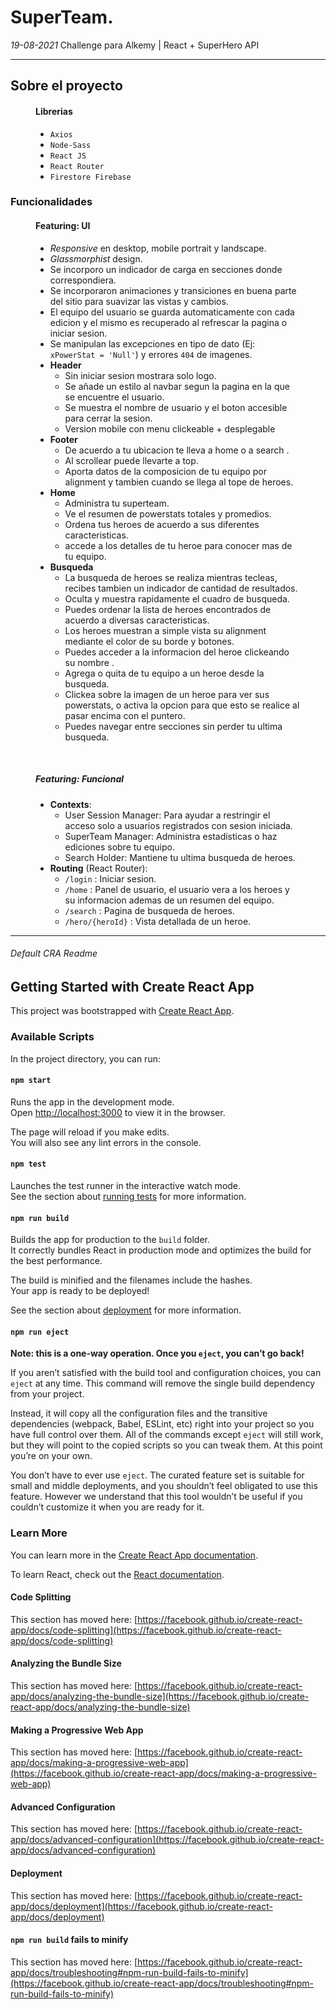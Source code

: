 # SuperTeam.  
<i>19-08-2021</i>
Challenge para Alkemy | React + SuperHero API
<hr>

## Sobre el proyecto

<figure>
  <figcaption><h4>Librerias</h4></figcaption>
  <ul>
    <li><code>Axios</code></li>
    <li><code>Node-Sass</code></li>
    <li><code>React JS</code></li>
    <li><code>React Router</code></li>
    <li><code>Firestore Firebase</code></li>
  </ul>
</figure>

### Funcionalidades

<figure>
  <figcaption><h4> Featuring: UI </h4></figcaption>
  <ul>
    <li><i>Responsive</i> en desktop, mobile portrait y landscape.</li>
    <li><i>Glassmorphist</i> design.</li>
    <li>Se incorporo un indicador de carga en secciones donde   correspondiera.</li>
    <li>Se incorporaron animaciones y transiciones en buena parte del sitio para suavizar las vistas y cambios.</li>
    <li>El equipo del usuario se guarda automaticamente con cada edicion y el mismo es recuperado al refrescar la pagina o iniciar sesion.</li>
    <li>Se manipulan las excepciones en tipo de dato (Ej: <code>xPowerStat = 'Null'</code>)  y errores <code>404</code> de imagenes.</li>
    <li> <b>Header</b>
      <ul> 
        <li> Sin iniciar sesion mostrara solo logo.</li>
        <li> Se añade un estilo al navbar segun la pagina en la que se encuentre el usuario.</li>
        <li> Se muestra el nombre de usuario y el boton accesible para cerrar la sesion.</li>
        <li> Version mobile con menu clickeable + desplegable</li>
      </ul>
     </li>
    <li> <b>Footer</b>
      <ul> 
        <li> De acuerdo a tu ubicacion te lleva a home o a search .</li>
        <li> Al scrollear puede llevarte a top.</li>
        <li> Aporta datos de la   composicion de tu equipo por alignment y tambien cuando se llega al tope  de   heroes.</li>
      </ul>
     </li>
    <li> <b>Home</b>
      <ul> 
        <li> Administra tu superteam.</li>
        <li> Ve el resumen de powerstats totales y promedios.</li>
        <li> Ordena tus heroes de acuerdo a sus diferentes caracteristicas.</li>
        <li>accede a los detalles de tu heroe para conocer mas de tu  equipo.</li>
      </ul>
    </li>
    <li> <b>Busqueda</b>
      <ul>
        <li> La busqueda de heroes se realiza mientras tecleas, recibes tambien   un  indicador de cantidad de resultados.</li>
        <li> Oculta y muestra rapidamente el cuadro de busqueda.</li>
        <li> Puedes ordenar la lista de heroes encontrados de acuerdo a   diversas  caracteristicas.</li>
        <li> Los heroes muestran a simple vista su alignment mediante el color  de   su borde y botones.</li>
        <li> Puedes acceder a la informacion del heroe clickeando su nombre .</li>
        <li> Agrega o quita de tu equipo a un heroe desde la busqueda.</li>
        <li> Clickea sobre la imagen de un heroe para ver sus powerstats, o   activa  la opcion para que esto se realice al pasar encima con el   puntero.</li>
        <li> Puedes navegar entre secciones sin perder tu ultima busqueda.</li>
      </ul>
    </li>

  </ul>
</figure>
<br />

<figure>
  <figcaption><h5> Featuring: Funcional </h5></figcaption>
  <ul>
    <li><b>Contexts</b>:
      <ul>
        <li> User Session Manager: Para ayudar a restringir el acceso solo a    usuarios registrados con sesion iniciada.</li>
        <li> SuperTeam Manager: Administra estadisticas o haz ediciones sobre   tu  equipo.</li>
        <li> Search Holder: Mantiene tu ultima busqueda de heroes.</li>
      </ul>
    </li>
    <li><b>Routing</b> (React Router):
      <ul>
        <li> <code>/login</code> : Iniciar sesion.</li>
        <li> <code>/home</code> : Panel de usuario, el usuario vera a los     heroes  y su informacion ademas de un resumen del equipo.</li>
        <li> <code>/search</code> : Pagina de busqueda de heroes.</li>
        <li> <code>/hero/{heroId}</code> : Vista detallada   de  un heroe.</li>
      </ul>
    </li>
  </ul>
</figure>

<hr>

###### Default CRA Readme
## Getting Started with Create React App

This project was bootstrapped with [Create React App](https://github.com/facebook/create-react-app).

### Available Scripts

In the project directory, you can run:

#### `npm start`

Runs the app in the development mode.\
Open [http://localhost:3000](http://localhost:3000) to view it in the browser.

The page will reload if you make edits.\
You will also see any lint errors in the console.

#### `npm test`

Launches the test runner in the interactive watch mode.\
See the section about [running tests](https://facebook.github.io/create-react-app/docs/running-tests) for more information.

#### `npm run build`

Builds the app for production to the `build` folder.\
It correctly bundles React in production mode and optimizes the build for the best performance.

The build is minified and the filenames include the hashes.\
Your app is ready to be deployed!

See the section about [deployment](https://facebook.github.io/create-react-app/docs/deployment) for more information.

#### `npm run eject`

**Note: this is a one-way operation. Once you `eject`, you can’t go back!**

If you aren’t satisfied with the build tool and configuration choices, you can `eject` at any time. This command will remove the single build dependency from your project.

Instead, it will copy all the configuration files and the transitive dependencies (webpack, Babel, ESLint, etc) right into your project so you have full control over them. All of the commands except `eject` will still work, but they will point to the copied scripts so you can tweak them. At this point you’re on your own.

You don’t have to ever use `eject`. The curated feature set is suitable for small and middle deployments, and you shouldn’t feel obligated to use this feature. However we understand that this tool wouldn’t be useful if you couldn’t customize it when you are ready for it.

### Learn More

You can learn more in the [Create React App documentation](https://facebook.github.io/create-react-app/docs/getting-started).

To learn React, check out the [React documentation](https://reactjs.org/).

#### Code Splitting

This section has moved here: [https://facebook.github.io/create-react-app/docs/code-splitting](https://facebook.github.io/create-react-app/docs/code-splitting)

#### Analyzing the Bundle Size

This section has moved here: [https://facebook.github.io/create-react-app/docs/analyzing-the-bundle-size](https://facebook.github.io/create-react-app/docs/analyzing-the-bundle-size)

#### Making a Progressive Web App

This section has moved here: [https://facebook.github.io/create-react-app/docs/making-a-progressive-web-app](https://facebook.github.io/create-react-app/docs/making-a-progressive-web-app)

#### Advanced Configuration

This section has moved here: [https://facebook.github.io/create-react-app/docs/advanced-configuration](https://facebook.github.io/create-react-app/docs/advanced-configuration)

#### Deployment

This section has moved here: [https://facebook.github.io/create-react-app/docs/deployment](https://facebook.github.io/create-react-app/docs/deployment)

#### `npm run build` fails to minify

This section has moved here: [https://facebook.github.io/create-react-app/docs/troubleshooting#npm-run-build-fails-to-minify](https://facebook.github.io/create-react-app/docs/troubleshooting#npm-run-build-fails-to-minify)
